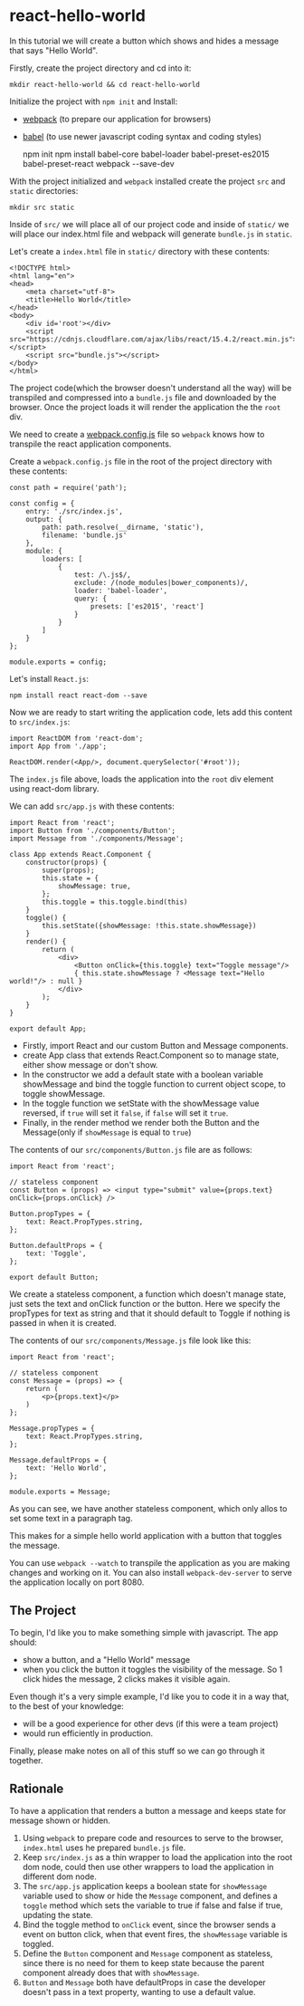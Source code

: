 react-hello-world
=================

In this tutorial we will create a button which shows and hides a message that says "Hello World".

Firstly, create the project directory and cd into it:

    mkdir react-hello-world && cd react-hello-world
    
Initialize the project with `npm init` and Install:
 - [webpack](https://webpack.js.org/) (to prepare our application for browsers)
 - [babel](https://babeljs.io/) (to use newer javascript coding syntax and coding styles)
    
    npm init
    npm install babel-core babel-loader babel-preset-es2015 babel-preset-react webpack --save-dev
    
With the project initialized and `webpack` installed create the project `src` and `static` directories:
    
    mkdir src static
    
Inside of `src/` we will place all of our project code and inside of `static/` we will place our index.html file and webpack will generate `bundle.js` in `static`.

Let's create a `index.html` file in `static/` directory with these contents:

    <!DOCTYPE html>
    <html lang="en">
    <head>
        <meta charset="utf-8">
        <title>Hello World</title>
    </head>
    <body>
        <div id='root'></div>
        <script src="https://cdnjs.cloudflare.com/ajax/libs/react/15.4.2/react.min.js"></script>
        <script src="bundle.js"></script>
    </body>
    </html>
    
The project code(which the browser doesn't understand all the way) will be transpiled and compressed into a `bundle.js` file
    and downloaded by the browser. Once the project loads it will render the application the the `root` div.
    
We need to create a [webpack.config.js](https://webpack.js.org/concepts/#loaders) file so `webpack` knows how to transpile the react application components.


Create a `webpack.config.js` file in the root of the project directory with these contents:

    const path = require('path');
    
    const config = {
        entry: './src/index.js',
        output: {
            path: path.resolve(__dirname, 'static'),
            filename: 'bundle.js'
        },
        module: {
            loaders: [
                {
                    test: /\.js$/,
                    exclude: /(node_modules|bower_components)/,
                    loader: 'babel-loader',
                    query: {
                        presets: ['es2015', 'react']
                    }
                }
            ]
        }
    };
    
    module.exports = config;
    
    
Let's install `React.js`:

    npm install react react-dom --save

Now we are ready to start writing the application code, lets add this content to `src/index.js`:

    import ReactDOM from 'react-dom';
    import App from './app';
    
    ReactDOM.render(<App/>, document.querySelector('#root'));

The `index.js` file above, loads the application into the `root` div element using react-dom library.

We can add `src/app.js` with these contents:

    import React from 'react';
    import Button from './components/Button';
    import Message from './components/Message';
    
    class App extends React.Component {
        constructor(props) {
            super(props);
            this.state = {
                showMessage: true,
            };
            this.toggle = this.toggle.bind(this)
        }
        toggle() {
            this.setState({showMessage: !this.state.showMessage})
        }
        render() {
            return (
                <div>
                    <Button onClick={this.toggle} text="Toggle message"/>
                    { this.state.showMessage ? <Message text="Hello world!"/> : null }
                </div>
            );
        }
    }
    
    export default App;
    
- Firstly, import React and our custom Button and Message components.
- create App class that extends React.Component so to manage state, either show message or don't show.
- In the constructor we add a default state with a boolean variable showMessage and bind the toggle function to current object scope, to toggle showMessage.
- In the toggle function we setState with the showMessage value reversed, if `true` will set it `false`, if `false` will set it `true`.
- Finally, in the render method we render both the Button and the Message(only if `showMessage` is equal to `true`)
    
The contents of our `src/components/Button.js` file are as follows:

    import React from 'react';
    
    // stateless component
    const Button = (props) => <input type="submit" value={props.text} onClick={props.onClick} />
    
    Button.propTypes = {
        text: React.PropTypes.string,
    };
    
    Button.defaultProps = {
        text: 'Toggle',
    };
    
    export default Button;
    
We create a stateless component, a function which doesn't manage state, just sets the text and onClick function or the button.
Here we specify the propTypes for text as string and that it should default to Toggle if nothing is passed in when it is created.

The contents of our `src/components/Message.js` file look like this:

    import React from 'react';
    
    // stateless component
    const Message = (props) => {
        return (
            <p>{props.text}</p>
        )
    };
    
    Message.propTypes = {
        text: React.PropTypes.string,
    };
    
    Message.defaultProps = {
        text: 'Hello World',
    };
    
    module.exports = Message;
    
As you can see, we have another stateless component, which only allos to set some text in a paragraph tag.

This makes for a simple hello world application with a button that toggles the message.

You can use `webpack --watch` to transpile the application as you are making changes and working on it. 
You can also install `webpack-dev-server` to serve the application locally on port 8080.

## The Project

To begin, I'd like you to make something simple with javascript. The app should:

- show a button, and a "Hello World" message
- when you click the button it toggles the visibility of the message. So 1 click hides the message, 2 clicks makes it visible again.

Even though it's a very simple example, I'd like you to code it in a way that, to the best of your knowledge:

- will be a good experience for other devs (if this were a team project)
- would run efficiently in production.

Finally, please make notes on all of this stuff so we can go through it together.

## Rationale

To have a application that renders a button a message and keeps state for message shown or hidden.

1. Using `webpack` to prepare code and resources to serve to the browser, `index.html` uses he prepared `bundle.js` file.
2. Keep `src/index.js` as a thin wrapper to load the application into the root dom node, could then use other wrappers to load the application in different dom node.
3. The `src/app.js` application keeps a boolean state for `showMessage` variable used to show or hide the `Message` component, and defines a `toggle` method which sets the variable to true if false and false if true, updating the state.
4. Bind the toggle method to `onClick` event, since the browser sends a event on button click, when that event fires, the `showMessage` variable is toggled.
5. Define the `Button` component and `Message` component as stateless, since there is no need for them to keep state because the parent component already does that with `showMessage`.
6. `Button` and `Message` both have defaultProps in case the developer doesn't pass in a text property, wanting to use a default value.
